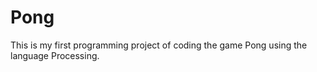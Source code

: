 # Pong
This is my first programming project of coding the game Pong using the language Processing. 
